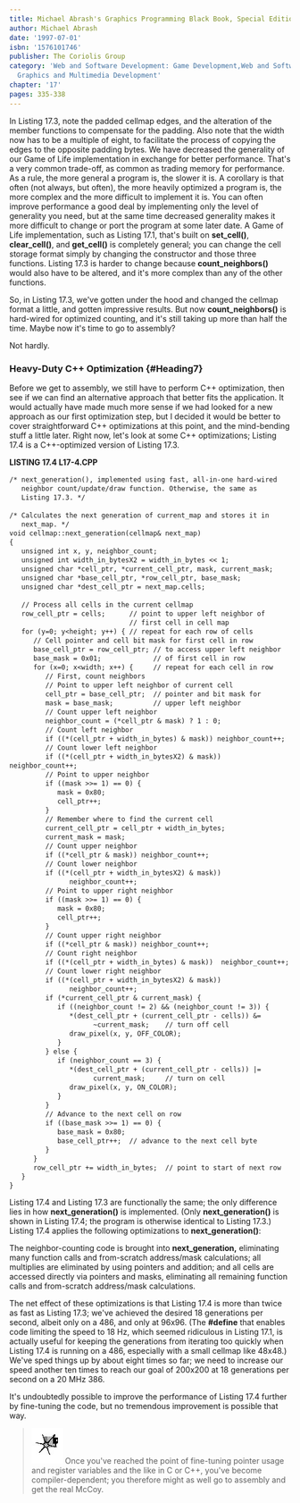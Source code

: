 ```yaml
---
title: Michael Abrash's Graphics Programming Black Book, Special Edition
author: Michael Abrash
date: '1997-07-01'
isbn: '1576101746'
publisher: The Coriolis Group
category: 'Web and Software Development: Game Development,Web and Software Development:
  Graphics and Multimedia Development'
chapter: '17'
pages: 335-338
---
```


In Listing 17.3, note the padded cellmap edges, and the alteration of
the member functions to compensate for the padding. Also note that the
width now has to be a multiple of eight, to facilitate the process of
copying the edges to the opposite padding bytes. We have decreased the
generality of our Game of Life implementation in exchange for better
performance. That's a very common trade-off, as common as trading memory
for performance. As a rule, the more general a program is, the slower it
is. A corollary is that often (not always, but often), the more heavily
optimized a program is, the more complex and the more difficult to
implement it is. You can often improve performance a good deal by
implementing only the level of generality you need, but at the same time
decreased generality makes it more difficult to change or port the
program at some later date. A Game of Life implementation, such as
Listing 17.1, that's built on **set\_cell()**, **clear\_cell()**, and
**get\_cell()** is completely general; you can change the cell storage
format simply by changing the constructor and those three functions.
Listing 17.3 is harder to change because **count\_neighbors()** would
also have to be altered, and it's more complex than any of the other
functions.

So, in Listing 17.3, we've gotten under the hood and changed the cellmap
format a little, and gotten impressive results. But now
**count\_neighbors()** is hard-wired for optimized counting, and it's
still taking up more than half the time. Maybe now it's time to go to
assembly?

Not hardly.

### Heavy-Duty C++ Optimization {#Heading7}

Before we get to assembly, we still have to perform C++ optimization,
then see if we can find an alternative approach that better fits the
application. It would actually have made much more sense if we had
looked for a new approach as our first optimization step, but I decided
it would be better to cover straightforward C++ optimizations at this
point, and the mind-bending stuff a little later. Right now, let's look
at some C++ optimizations; Listing 17.4 is a C++-optimized version of
Listing 17.3.

**LISTING 17.4 L17-4.CPP**

    /* next_generation(), implemented using fast, all-in-one hard-wired
       neighbor count/update/draw function. Otherwise, the same as
       Listing 17.3. */

    /* Calculates the next generation of current_map and stores it in
       next_map. */
    void cellmap::next_generation(cellmap& next_map)
    {
       unsigned int x, y, neighbor_count;
       unsigned int width_in_bytesX2 = width_in_bytes << 1;
       unsigned char *cell_ptr, *current_cell_ptr, mask, current_mask;
       unsigned char *base_cell_ptr, *row_cell_ptr, base_mask;
       unsigned char *dest_cell_ptr = next_map.cells;

       // Process all cells in the current cellmap
       row_cell_ptr = cells;      // point to upper left neighbor of
                                  // first cell in cell map
       for (y=0; y<height; y++) { // repeat for each row of cells
          // Cell pointer and cell bit mask for first cell in row
          base_cell_ptr = row_cell_ptr; // to access upper left neighbor
          base_mask = 0x01;             // of first cell in row
          for (x=0; x<width; x++) {     // repeat for each cell in row
             // First, count neighbors
             // Point to upper left neighbor of current cell
             cell_ptr = base_cell_ptr;  // pointer and bit mask for
             mask = base_mask;          // upper left neighbor
             // Count upper left neighbor
             neighbor_count = (*cell_ptr & mask) ? 1 : 0;
             // Count left neighbor
             if ((*(cell_ptr + width_in_bytes) & mask)) neighbor_count++;
             // Count lower left neighbor
             if ((*(cell_ptr + width_in_bytesX2) & mask))
    neighbor_count++;
             // Point to upper neighbor
             if ((mask >>= 1) == 0) {
                mask = 0x80;
                cell_ptr++;
             }
             // Remember where to find the current cell
             current_cell_ptr = cell_ptr + width_in_bytes;
             current_mask = mask;
             // Count upper neighbor
             if ((*cell_ptr & mask)) neighbor_count++;
             // Count lower neighbor
             if ((*(cell_ptr + width_in_bytesX2) & mask))
                   neighbor_count++;
             // Point to upper right neighbor
             if ((mask >>= 1) == 0) {
                mask = 0x80;
                cell_ptr++;
             }
             // Count upper right neighbor
             if ((*cell_ptr & mask)) neighbor_count++;
             // Count right neighbor
             if ((*(cell_ptr + width_in_bytes) & mask))  neighbor_count++;
             // Count lower right neighbor
             if ((*(cell_ptr + width_in_bytesX2) & mask))
                   neighbor_count++;
             if (*current_cell_ptr & current_mask) {
                if ((neighbor_count != 2) && (neighbor_count != 3)) {
                   *(dest_cell_ptr + (current_cell_ptr - cells)) &=
                         ~current_mask;    // turn off cell
                   draw_pixel(x, y, OFF_COLOR);
                }
             } else {
                if (neighbor_count == 3) {
                   *(dest_cell_ptr + (current_cell_ptr - cells)) |=
                         current_mask;     // turn on cell
                   draw_pixel(x, y, ON_COLOR);
                }
             }
             // Advance to the next cell on row
             if ((base_mask >>= 1) == 0) {
                base_mask = 0x80;
                base_cell_ptr++;  // advance to the next cell byte
             }
          }
          row_cell_ptr += width_in_bytes;  // point to start of next row
       }
    }

Listing 17.4 and Listing 17.3 are functionally the same; the only
difference lies in how **next\_generation()** is implemented. (Only
**next\_generation()** is shown in Listing 17.4; the program is
otherwise identical to Listing 17.3.) Listing 17.4 applies the following
optimizations to **next\_generation()**:

The neighbor-counting code is brought into **next\_generation,**
eliminating many function calls and from-scratch address/mask
calculations; all multiplies are eliminated by using pointers and
addition; and all cells are accessed directly via pointers and masks,
eliminating all remaining function calls and from-scratch address/mask
calculations.

The net effect of these optimizations is that Listing 17.4 is more than
twice as fast as Listing 17.3; we've achieved the desired 18 generations
per second, albeit only on a 486, and only at 96x96. (The **\#define**
that enables code limiting the speed to 18 Hz, which seemed ridiculous
in Listing 17.1, is actually useful for keeping the generations from
iterating too quickly when Listing 17.4 is running on a 486, especially
with a small cellmap like 48x48.) We've sped things up by about eight
times so far; we need to increase our speed another ten times to reach
our goal of 200x200 at 18 generations per second on a 20 MHz 386.

It's undoubtedly possible to improve the performance of Listing 17.4
further by fine-tuning the code, but no tremendous improvement is
possible that way.

> ![](images/i.jpg)
> Once you've reached the point of fine-tuning pointer usage and register
> variables and the like in C or C++, you've become compiler-dependent;
> you therefore might as well go to assembly and get the real McCoy.